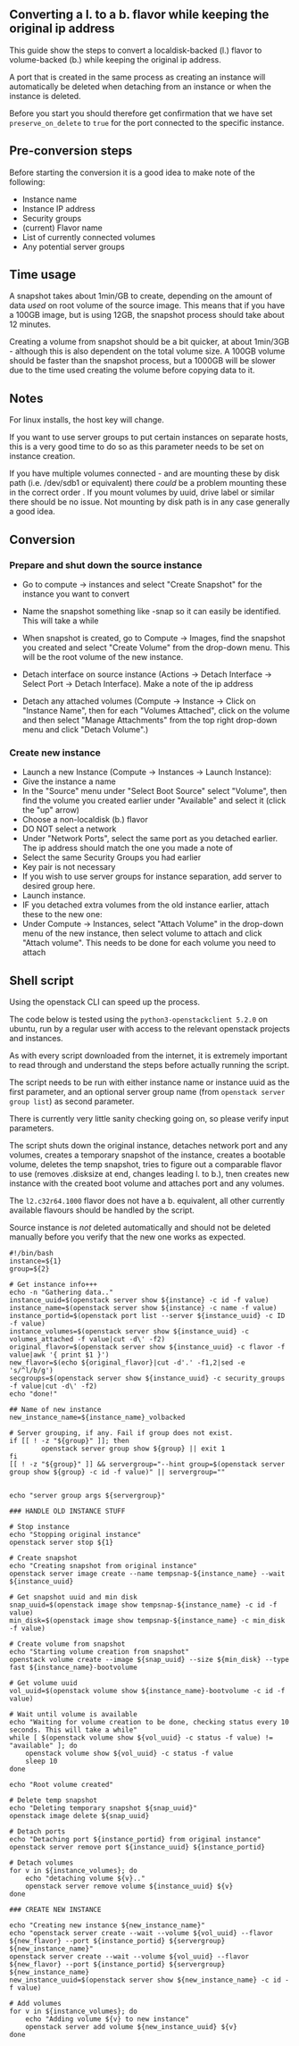 ## Converting a l. to a b. flavor while keeping the original ip address

This guide show the steps to convert a localdisk-backed (l.) flavor to volume-backed (b.) while keeping the original ip address.

A port that is created in the same process as creating an instance will automatically be deleted when detaching from an instance or when the instance is deleted. 

Before you start you should therefore get confirmation that we have set `preserve_on_delete` to `true` for the port connected to the specific instance.

## Pre-conversion steps

Before starting the conversion it is a good idea to make note of the following:

* Instance name
* Instance IP address
* Security groups
* (current) Flavor name
* List of currently connected volumes
* Any potential server groups

## Time usage

A snapshot takes about 1min/GB to create, depending on the amount of data _used_ on root volume of the source image. This means that if you have a 100GB image, but is using 12GB, the snapshot process should take about 12 minutes.

Creating a volume from snapshot should be a bit quicker, at about 1min/3GB - although this is also dependent on the total volume size. A 100GB volume should be faster than the snapshot process, but a 1000GB will be slower due to the time used creating the volume before copying data to it.

## Notes

For linux installs, the host key will change.

If you want to use server groups to put certain instances on separate hosts, this is a very good time to do so as this parameter needs to be set on instance creation.

If you have multiple volumes connected - and are mounting these by disk path (i.e. /dev/sdb1 or equivalent) there _could_ be a problem mounting these in the correct order . If you mount volumes by uuid, drive label or similar there should be no issue. Not mounting by disk path is in any case generally a good idea.

## Conversion

### Prepare and shut down the source instance

* Go to compute -> instances and select "Create Snapshot" for the instance you want to convert
* Name the snapshot something like <instancename>-snap so it can easily be identified. This will take a while
* When snapshot is created, go to Compute -> Images, find the snapshot you created and select "Create Volume" from the drop-down menu. This will be the root volume of the new instance.

* Detach interface on source instance (Actions -> Detach Interface -> Select Port -> Detach Interface). Make a note of the ip address
* Detach any attached volumes (Compute -> Instance -> Click on "Instance Name", then for each "Volumes Attached", click on the volume and then select "Manage Attachments" from the top right drop-down menu and click "Detach Volume".)

### Create new instance

* Launch a new Instance (Compute -> Instances -> Launch Instance):
 * Give the instance a name
 * In the "Source" menu under "Select Boot Source" select "Volume", then find the volume you created earlier under "Available" and select it (click the "up" arrow)
 * Choose a non-localdisk (b.) flavor
 * DO NOT select a network
 * Under "Network Ports", select the same port as you detached earlier. The ip address should match the one you made a note of
 * Select the same Security Groups you had earlier
 * Key pair is not necessary
 * If you wish to use server groups for instance separation, add server to desired group here.
* Launch instance.
* IF you detached extra volumes from the old instance earlier, attach these to the new one:
 * Under Compute -> Instances, select "Attach Volume" in the drop-down menu of the new instance, then select volume to attach and click "Attach volume". This needs to be done for each volume you need to attach


## Shell script

Using the openstack CLI can speed up the process.

The code below is tested using the `python3-openstackclient 5.2.0` on ubuntu, run by a regular user with access to the relevant openstack projects and instances.

As with every script downloaded from the internet, it is extremely important to read through and understand the steps before actually running the script.

The script needs to be run with either instance name or instance uuid as the first parameter, and an optional server group name (from `openstack server group list`) as second parameter.

There is currently very little sanity checking going on, so please verify input parameters.

The script shuts down the original instance, detaches network port and any volumes, creates a temporary snapshot of the instance, creates a bootable volume, deletes the temp snapshot, tries to figure out a comparable flavor to use (removes .disksize at end, changes leading l. to b.), tnen creates new instance with the created boot volume and attaches port and any volumes.

The `l2.c32r64.1000` flavor does not have a b. equivalent, all other currently available flavours should be handled by the script.

Source instance is *not* deleted automatically and should not be deleted manually before you verify that the new one works as expected.

```code
#!/bin/bash
instance=${1}
group=${2}

# Get instance info+++
echo -n "Gathering data.."
instance_uuid=$(openstack server show ${instance} -c id -f value)
instance_name=$(openstack server show ${instance} -c name -f value)
instance_portid=$(openstack port list --server ${instance_uuid} -c ID -f value)
instance_volumes=$(openstack server show ${instance_uuid} -c volumes_attached -f value|cut -d\' -f2)
original_flavor=$(openstack server show ${instance_uuid} -c flavor -f value|awk '{ print $1 }')
new_flavor=$(echo ${original_flavor}|cut -d'.' -f1,2|sed -e 's/^l/b/g')
secgroups=$(openstack server show ${instance_uuid} -c security_groups -f value|cut -d\' -f2)
echo "done!"

## Name of new instance
new_instance_name=${instance_name}_volbacked

# Server grouping, if any. Fail if group does not exist.
if [[ ! -z "${group}" ]]; then
        openstack server group show ${group} || exit 1
fi
[[ ! -z "${group}" ]] && servergroup="--hint group=$(openstack server group show ${group} -c id -f value)" || servergroup=""


echo "server group args ${servergroup}"

### HANDLE OLD INSTANCE STUFF

# Stop instance
echo "Stopping original instance"
openstack server stop ${1}

# Create snapshot
echo "Creating snapshot from original instance"
openstack server image create --name tempsnap-${instance_name} --wait ${instance_uuid}

# Get snapshot uuid and min disk
snap_uuid=$(openstack image show tempsnap-${instance_name} -c id -f value)
min_disk=$(openstack image show tempsnap-${instance_name} -c min_disk -f value)

# Create volume from snapshot
echo "Starting volume creation from snapshot"
openstack volume create --image ${snap_uuid} --size ${min_disk} --type fast ${instance_name}-bootvolume

# Get volume uuid
vol_uuid=$(openstack volume show ${instance_name}-bootvolume -c id -f value)

# Wait until volume is available
echo "Waiting for volume creation to be done, checking status every 10 seconds. This will take a while"
while [ $(openstack volume show ${vol_uuid} -c status -f value) != "available" ]; do
	openstack volume show ${vol_uuid} -c status -f value
	sleep 10
done

echo "Root volume created"

# Delete temp snapshot
echo "Deleting temporary snapshot ${snap_uuid}"
openstack image delete ${snap_uuid}

# Detach ports
echo "Detaching port ${instance_portid} from original instance"
openstack server remove port ${instance_uuid} ${instance_portid}

# Detach volumes
for v in ${instance_volumes}; do
	echo "detaching volume ${v}.."
	openstack server remove volume ${instance_uuid} ${v}
done

### CREATE NEW INSTANCE

echo "Creating new instance ${new_instance_name}"
echo "openstack server create --wait --volume ${vol_uuid} --flavor ${new_flavor} --port ${instance_portid} ${servergroup} ${new_instance_name}"
openstack server create --wait --volume ${vol_uuid} --flavor ${new_flavor} --port ${instance_portid} ${servergroup} ${new_instance_name}
new_instance_uuid=$(openstack server show ${new_instance_name} -c id -f value)

# Add volumes
for v in ${instance_volumes}; do
	echo "Adding volume ${v} to new instance"
	openstack server add volume ${new_instance_uuid} ${v}
done
```
